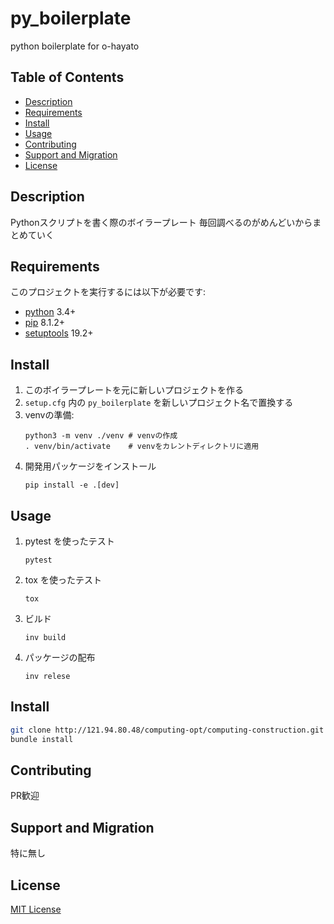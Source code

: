 py_boilerplate
================

python boilerplate for o-hayato


Table of Contents
-----------------

* [Description](#description)
* [Requirements](#requirements)
* [Install](#install)
* [Usage](#usage)
* [Contributing](#contributing)
* [Support and Migration](#support-and-migration)
* [License](#license)

Description
-----------

Pythonスクリプトを書く際のボイラープレート
毎回調べるのがめんどいからまとめていく

Requirements
------------

このプロジェクトを実行するには以下が必要です:

* [python][python]  3.4+
* [pip][pip]  8.1.2+
* [setuptools][setuptools]  19.2+

Install
-------

1. このボイラープレートを元に新しいプロジェクトを作る
1. `setup.cfg` 内の `py_boilerplate` を新しいプロジェクト名で置換する
1. venvの準備:
    ```console
    python3 -m venv ./venv # venvの作成
    . venv/bin/activate    # venvをカレントディレクトリに適用
    ```   
1. 開発用パッケージをインストール
    ```console
    pip install -e .[dev]
    ```
Usage
-----


1. pytest を使ったテスト
    ```console
    pytest
    ```
1. tox を使ったテスト
    ```console
    tox
    ```
1. ビルド
    ```console
    inv build
    ```
1. パッケージの配布
    ```console
    inv relese
    ```

Install
-------

```sh
git clone http://121.94.80.48/computing-opt/computing-construction.git
bundle install
```

Contributing
------------

PR歓迎


Support and Migration
---------------------

特に無し

License
-------

[MIT License][MIT License]


[python]: https://www.python.org
[MIT License]: http://petitviolet.mit-license.org/
[pip]: https://pypi.org/project/pip/
[setuptools]: https://pypi.org/project/setuptools/
